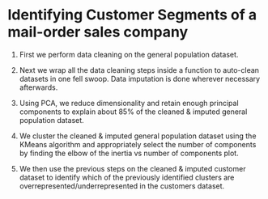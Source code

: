 # Identifying Customer Segments of a mail-order sales company

1. First we perform data cleaning on the general population dataset.

2. Next we wrap all the data cleaning steps inside a function to auto-clean datasets in one fell swoop. Data imputation is done wherever necessary afterwards.

3. Using PCA, we reduce dimensionality and retain enough principal components to explain about 85% of the cleaned & imputed general population dataset.

4. We cluster the cleaned & imputed general population dataset using the KMeans algorithm and appropriately select the number of components by finding the elbow of the inertia vs number of components plot.

5. We then use the previous steps on the cleaned & imputed customer dataset to identify which of the previously identified clusters are overrepresented/underrepresented in the customers dataset.
